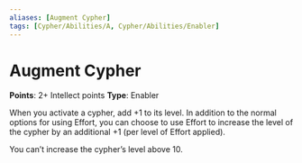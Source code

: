 ```yaml
---
aliases: [Augment Cypher]
tags: [Cypher/Abilities/A, Cypher/Abilities/Enabler]
---
```


# Augment Cypher

**Points**: 2+ Intellect points
**Type**: Enabler

When you activate a cypher, add +1 to its level. In addition to the normal options for using Effort, you can choose to use Effort to increase the level of the cypher by an additional +1 (per level of Effort applied).

You can’t increase the cypher’s level above 10.
